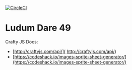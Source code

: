 [![CircleCI](https://circleci.com/gh/baconeta/ludum-dare-49/tree/master.svg?style=svg)](https://circleci.com/gh/baconeta/ludum-dare-49/tree/master)

# Ludum Dare 49


Crafty JS Docs:
- [http://craftyjs.com/api/](
http://craftyjs.com/api/)
- [https://codeshack.io/images-sprite-sheet-generator/](https://codeshack.io/images-sprite-sheet-generator/)
